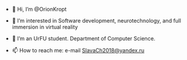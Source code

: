 - 👋 Hi, I’m @OrionKropt
- 👀 I’m interested in  Software development, neurotechnology, and full immersion in virtual reality 
- 🌱 I’m an UrFU student. Department of Computer Science.

- 📫 How to reach me:
e-mail SlavaCh2018@yandex.ru

<!---
OrionKropt/OrionKropt is a ✨ special ✨ repository because its `README.md` (this file) appears on your GitHub profile.
You can click the Preview link to take a look at your changes.
--->
